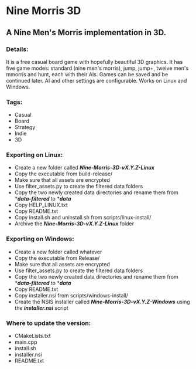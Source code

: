 # Nine Morris 3D

## A Nine Men's Morris implementation in 3D.

### Details:
It is a free casual board game with hopefully beautiful 3D graphics. It has five game modes:
standard (nine men's morris), jump, jump+, twelve men's mmorris and hunt, each with their AIs.
Games can be saved and be continued later. AI and other settings are configurable. Works on Linux and Windows.

### Tags:
- Casual
- Board
- Strategy
- Indie
- 3D

### Exporting on Linux:
- Create a new folder called **_Nine-Morris-3D-vX.Y.Z-Linux_**
- Copy the executable from build-release/
- Make sure that all assets are encrypted
- Use filter_assets.py to create the filtered data folders
- Copy the two newly created data directories and rename them from ***_data-filtered_** to ***_data_**
- Copy HELP_LINUX.txt
- Copy README.txt
- Copy install.sh and uninstall.sh from scripts/linux-install/
- Archive the **_Nine-Morris-3D-vX.Y.Z-Linux_** folder

### Exporting on Windows:
- Create a new folder called whatever
- Copy the executable from Release/
- Make sure that all assets are encrypted
- Use filter_assets.py to create the filtered data folders
- Copy the two newly created data directories and rename them from ***_data-filtered_** to ***_data_**
- Copy README.txt
- Copy installer.nsi from scripts/windows-install/
- Create the NSIS installer called **_Nine-Morris-3D-vX.Y.Z-Windows_** using the **_installer.nsi_** script

### Where to update the version:
- CMakeLists.txt
- main.cpp
- install.sh
- installer.nsi
- README.txt
